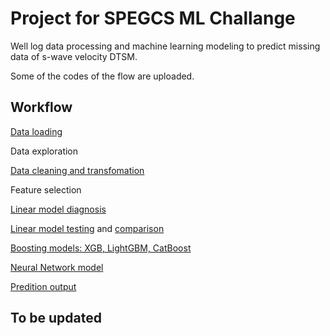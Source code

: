 # Project for SPEGCS ML Challange  

Well log data processing and machine learning modeling to predict missing data of s-wave velocity DTSM.

Some of the codes of the flow are uploaded. 

## Workflow

[Data loading](load_las_data.ipynb)

Data exploration

[Data cleaning and transfomation](data_prep_ts_bal_trans.ipynb)

Feature selection 

[Linear model diagnosis](model_xn_diagn.ipynb)

[Linear model testing](models_xn_cv.ipynb) and [comparison](models_cmp.ipynb)

[Boosting models: XGB, LightGBM, CatBoost](model_gb.ipynb)

[Neural Network model](model_nn.ipynb)

[Predition output](pred_output.ipynb)

## To be updated
